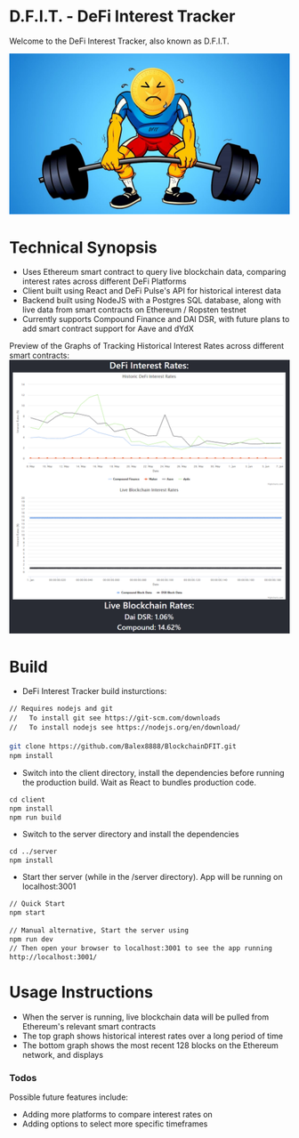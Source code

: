 # D.F.I.T. - DeFi Interest Tracker

Welcome to the DeFi Interest Tracker, also known as D.F.I.T.

![DFIT.png](https://github.com/Balex8888/BlockchainDFIT/blob/main/client/src/img/DFIT.png?raw=true)

# Technical Synopsis

- Uses Ethereum smart contract to query live blockchain data, comparing interest rates across different DeFi Platforms
- Client built using React and DeFi Pulse's API for historical interest data
- Backend built using NodeJS with a Postgres SQL database, along with live data from smart contracts on Ethereum / Ropsten testnet
- Currently supports Compound Finance and DAI DSR, with future plans to add smart contract support for Aave and dYdX

Preview of the Graphs of Tracking Historical Interest Rates across different smart contracts:
![GraphDFIT.png](https://github.com/Balex8888/BlockchainDFIT/blob/main/client/src/img/GraphDFIT.png?raw=true)

# Build

- DeFi Interest Tracker build insturctions:

```sh
// Requires nodejs and git
//   To install git see https://git-scm.com/downloads
//   To install nodejs see https://nodejs.org/en/download/

git clone https://github.com/Balex8888/BlockchainDFIT.git
npm install
```

- Switch into the client directory, install the dependencies before running the production build. Wait as React to bundles production code.

```
cd client
npm install
npm run build
```

- Switch to the server directory and install the dependencies

```
cd ../server
npm install
```

- Start ther server (while in the /server directory). App will be running on localhost:3001

```
// Quick Start
npm start

// Manual alternative, Start the server using
npm run dev
// Then open your browser to localhost:3001 to see the app running
http://localhost:3001/
```

# Usage Instructions

- When the server is running, live blockchain data will be pulled from Ethereum's relevant smart contracts
- The top graph shows historical interest rates over a long period of time
- The bottom graph shows the most recent 128 blocks on the Ethereum network, and displays

### Todos

Possible future features include:

- Adding more platforms to compare interest rates on
- Adding options to select more specific timeframes
